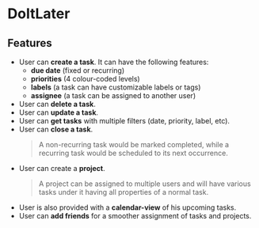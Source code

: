 # DoItLater 
## Features
- User can **create a task**. It can have the following features: 
	- **due date** (fixed or recurring)
	- **priorities** (4 colour-coded levels)
	- **labels** (a task can have customizable labels or tags)
	- **assignee** (a task can be assigned to another user)
- User can **delete a task**. 
- User can **update a task**.
- User can **get tasks** with multiple filters (date, priority, label, etc).
- User can **close a task**.
	> A non-recurring task would be marked completed, while a recurring task would be scheduled to its next occurrence.
- User can create a **project**. 
	> A project can be assigned to multiple users and will have various tasks under it having all properties of a normal task.
- User is also provided with a **calendar-view** of his upcoming tasks.
- User can **add friends** for a smoother assignment of tasks and projects.